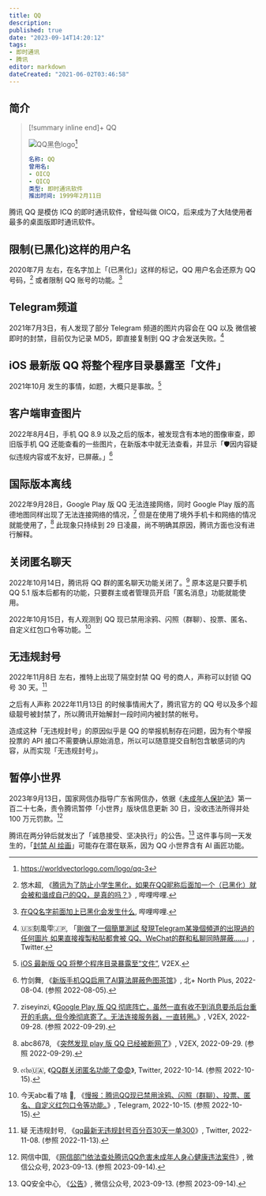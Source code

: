 ```yaml
---
title: QQ
description:
published: true
date: "2023-09-14T14:20:12"
tags:
- 即时通讯
- 腾讯
editor: markdown
dateCreated: "2021-06-02T03:46:58"
---
```


## 简介

<!--ICQ-Like 即时通讯软件-->

> [!summary inline end]+ QQ
>
> ![QQ黑色logo](https://s3.tebi.io/ggame/company/腾讯/QQ/qq-3.webp)[^logo]
>
> ```yaml
> 名称: QQ
> 曾用名:
> - OICQ
> - QICQ
> 类型: 即时通讯软件
> 推出时间: 1999年2月11日
> ```

[^logo]: <https://worldvectorlogo.com/logo/qq-3>

腾讯 QQ 是模仿 ICQ 的即时通讯软件，曾经叫做 OICQ，后来成为了大陆使用者最多的桌面版即时通讯软件。

## 限制(已黑化)这样的用户名

2020年7月 左右，在名字加上「(已黑化)」这样的标记，QQ 用户名会还原为 QQ 号码，[^qq_rn] 或者限制 QQ 账号的功能。[^qq_b]

[^qq_rn]: 悠木超, 《[腾讯为了防止小学生黑化，如果在QQ昵称后面加一个（已黑化）就会被和谐成自己的QQ，是真的吗？](https://archive.is/rlOXM "https://www.bilibili.com/video/BV1W5411a76B")》, 哔哩哔哩.

[^qq_b]: [在QQ名字前面加上已黑化会发生什么](https://archive.is/5ApwQ "https://www.bilibili.com/video/BV1mi4y137Mb"), 哔哩哔哩.

## Telegram频道

2021年7月3日，有人发现了部分 Telegram 频道的图片内容会在 QQ 以及 微信被即时的封禁，目前仅为记录 MD5，即直接复制到 QQ 才会发送失败。[^141114]

[^141114]: 🇺🇸刻風雫🇯🇵, 「[剛做了一個簡單測試 發現Telegram某幾個頻道的出現過的任何圖片 如果直接複製粘貼都會被 QQ、WeChat的群和私聊同時屏蔽......](https://web.archive.org/web/20210703022535/https://twitter.com/kamikaz27437935/status/1411149066289881088)」, Twitter.

## iOS 最新版 QQ 将整个程序目录暴露至「文件」

2021年10月 发生的事情，如题，大概只是事故。[^806505]

[^806505]: [iOS 最新版 QQ 将整个程序目录暴露至“文件”](https://web.archive.org/web/20211008141910/https://www.v2ex.com/t/806505), V2EX.

## 客户端审查图片

2022年8月4日，手机 QQ 8.9 以及之后的版本，被发现含有本地的图像审查，即旧版手机 QQ 还能查看的一些图片，在新版本中就无法查看，并显示「🛡因内容疑似违规内容或不友好，已屏蔽。」[^t1552855]

[^t1552855]: 竹剑舞, 《[新版手机QQ启用了AI算法屏蔽色图茶馆](https://web.archive.org/web/20220805072321/https://www.north-plus.net/simple/index.php?t1552855.html)》, 北+ North Plus, 2022-08-04. (参照 2022-08-05).

## 国际版本离线

2022年9月28日，Google Play 版 QQ 无法连接网络，同时 Google Play 版的高德地图同样出现了无法连接网络的情况，[^883670] 但是在使用了境外手机卡和网络的情况就能使用了，[^883686] 此现象只持续到 29 日凌晨，尚不明确其原因，腾讯方面也没有进行解释。

[^883670]: ziseyinzi, 《[Google Play 版 QQ 彻底阵亡，虽然一直有收不到消息要杀后台重开的毛病，但今晚彻底寄了。无法连接服务器，一直转圈。](https://web.archive.org/web/20220929061932/https://www.v2ex.com/t/883670)》, V2EX, 2022-09-28. (参照 2022-09-29).

[^883686]: abc8678, 《[突然发现 play 版 QQ 已经被断网了](https://web.archive.org/web/20220929040128/https://www.v2ex.com/t/883686)》, V2EX, 2022-09-29. (参照 2022-09-29).

## 关闭匿名聊天

2022年10月14日，腾讯将 QQ 群的匿名聊天功能关闭了。[^08770] 原本这是只要手机 QQ 5.1 版本后都有的功能，只要群主或者管理员开启「匿名消息」功能就能使用。

[^08770]: 𝔢𝔠𝔥𝔬🇺🇦, 《[QQ群关闭匿名功能了😨😨](https://web.archive.org/web/20221015075048/https://twitter.com/void__echo/status/1580776885797408770)》, Twitter, 2022-10-14. (参照 2022-10-15).

2022年10月15日，有人观测到 QQ 现已禁用涂鸦、闪照（群聊）、投票、匿名、自定义红包口令等功能。[^abcthoughts]

[^abcthoughts]: 今天abc看了啥 🤔, 《[慢报：腾讯QQ现已禁用涂鸦、闪照（群聊）、投票、匿名、自定义红包口令等功能。](https://web.archive.org/web/20221015091616/https://t.me/s/abcthoughts/4421)》, Telegram, 2022-10-15. (参照 2022-10-15).

## 无违规封号

2022年11月8日 左右，推特上出现了隔空封禁 QQ 号的商人，声称可以封锁 QQ 号 30 天。[^37089]

[^37089]: 疑 无违规封号, 《[qq最新无违规封号百分百30天一单300](https://web.archive.org/web/20221113083004/https://twitter.com/zizhiouo1/status/1589784538078937089)》, Twitter, 2022-11-08. (参照 2022-11-13).

之后有人声称 2022年11月13日 的时候事情闹大了，腾讯官方的 QQ 号以及多个超级靓号被封禁了，所以腾讯开始解封一段时间内被封禁的帐号。

造成这种「无违规封号」的原因似乎是 QQ 的举报机制存在问题，因为有个举报投票的 API 接口不需要确认原始消息，所以可以随意提交自制包含敏感词的内容，从而实现「无违规封号」。

## 暂停小世界

2023年9月13日，国家网信办指导广东省网信办，依据《[未成年人保护法](/rule/普通法律/中华人民共和国未成年人保护法.md)》第一百二十七条，责令腾讯暂停「小世界」版块信息更新 30 日，没收违法所得并处 100 万元罚款。[^_QvMQ]

[^_QvMQ]: 网信中国, 《[网信部门依法查处腾讯QQ危害未成年人身心健康违法案件](https://web.archive.org/web/20230913133311/https://mp.weixin.qq.com/s/YHUpyS1fOQX19u4_G_QvMQ)》, 微信公众号, 2023-09-13. (参照 2023-09-14).

腾讯在两分钟后就发出了「诚恳接受、坚决执行」的公告。[^g2NOg] 这件事与同一天发生的，「[封禁 AI 绘画](/software/ChatGPT.md#封禁-ai-绘画)」可能存在潜在联系，因为 QQ 小世界含有 AI 画匠功能。

[^g2NOg]: QQ安全中心, 《[公告](https://web.archive.org/web/20230913133713/https://mp.weixin.qq.com/s/qgbyd2gDsZlKfsBnNg2NOg)》, 微信公众号, 2023-09-13. (参照 2023-09-14).

